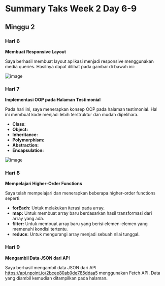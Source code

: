 # Summary Taks Week 2 Day 6-9

## Minggu 2

### Hari 6
**Membuat Responsive Layout**

Saya berhasil membuat layout aplikasi menjadi responsive menggunakan media queries. Hasilnya dapat dilihat pada gambar di bawah ini:


![image](https://github.com/user-attachments/assets/a863776a-017a-443f-afcd-eecd482a2f52)

### Hari 7
**Implementasi OOP pada Halaman Testimonial**

Pada hari ini, saya menerapkan konsep OOP pada halaman testimonial. Hal ini membuat kode menjadi lebih terstruktur dan mudah dipelihara.

* **Class:** 
* **Object:** 
* **Inheritance:** 
* **Polymorphism:** 
* **Abstraction:** 
* **Encapsulation:** 

![image](https://github.com/user-attachments/assets/308963d5-b0e6-4ca5-9782-cf69e86a720e)


### Hari 8
**Mempelajari Higher-Order Functions**

Saya telah mempelajari dan menerapkan beberapa higher-order functions seperti:

* **forEach:** Untuk melakukan iterasi pada array.
* **map:** Untuk membuat array baru berdasarkan hasil transformasi dari array yang ada.
* **filter:** Untuk membuat array baru yang berisi elemen-elemen yang memenuhi kondisi tertentu.
* **reduce:** Untuk mengurangi array menjadi sebuah nilai tunggal.

### Hari 9
**Mengambil Data JSON dari API**

Saya berhasil mengambil data JSON dari API https://api.npoint.io/2bcee80ab0de785ddaa5 menggunakan Fetch API. Data yang diambil kemudian ditampilkan pada halaman.




